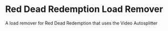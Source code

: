 # Red Dead Redemption Load Remover
A load remover for Red Dead Redemption that uses the Video Autosplitter
